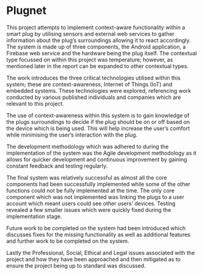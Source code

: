 # Plugnet

This project attempts to implement context-aware functionality within a smart plug by utilising sensors and external web services to gather information about the plug’s surroundings allowing it to react accordingly. The system is made up of three components, the Android application, a Firebase web service and the hardware being the plug itself. The contextual type focussed on within this project was temperature; however, as mentioned later in the report can be expanded to other contextual types.  

The work introduces the three critical technologies utilised within this system; these are context-awareness, Internet of Things (IoT) and embedded systems. These technologies were explored, referencing work conducted by various published individuals and companies which are relevant to this project. 

The use of context-awareness within this system is to gain knowledge of the plugs surroundings to decide if the plug should be on or off based on the device which is being used. This will help increase the user’s comfort while minimising the user’s interaction with the plug.

The development methodology which was adhered to during the implementation of the system was the Agile development methodology as it allows for quicker development and continuous improvement by gaining constant feedback and testing regularly.  

The final system was relatively successful as almost all the core components had been successfully implemented while some of the other functions could not be fully implemented at the time. The only core component which was not implemented was linking the plugs to a user account which meant users could see other users’ devices. Testing revealed a few smaller issues which were quickly fixed during the implementation stage. 

Future work to be completed on the system had been introduced which discusses fixes for the missing functionality as well as additional features and further work to be completed on the system.  

Lastly the Professional, Social, Ethical and Legal issues associated with the project and how they have been approached and then mitigated as to ensure the project being up to standard was discussed.  
